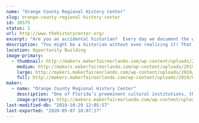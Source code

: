 ```yaml
---
name: "Orange County Regional History Center"
slug: orange-county-regional-history-center
id: 38575
status: 1
url: http://www.thehistorycenter.org/
excerpt: "Are you an accidental historian?  Every day we document the world around us in so many ways, preserving intimate depictions of our lives that future historians may use to understand our world. Learn about how we all preserve history without even realizing it and complete a fun make and take project inspired by our newest exhibit, The Accidental Historian!"
description: "You might be a historian without even realizing it! That’s certainly true of many bloggers, urban sketchers, photographers, and more. Learn about the History Center's newest limited run exhibit, The Accidental Historian, which explores how individuals who are absorbed in documenting the world of today accidentally become some of Central Florida’s finest historians for the future. Our booth will also feature a fun make and take activity inspired by our Accidental Historian exhibit!"
location: Opportunity Building
image-primary:
  - thumbnail: http://makers.makerfaireorlando.com/wp-content/uploads/2019/09/AccidentalHistorianwtitle-150x150.jpg
    medium: http://makers.makerfaireorlando.com/wp-content/uploads/2019/09/AccidentalHistorianwtitle-300x290.jpg
    large: http://makers.makerfaireorlando.com/wp-content/uploads/2019/09/AccidentalHistorianwtitle-1024x991.jpg
    full: http://makers.makerfaireorlando.com/wp-content/uploads/2019/09/AccidentalHistorianwtitle.jpg
maker:
  - name: "Orange County Regional History Center"
    description: "One of Florida’s preeminent cultural institutions, the Orange County Regional History Center advances its mission to honor the past, explore the present, and shape the future through permanent and traveling exhibits, wide-ranging programs, and limited-run exhibitions from other prestigious institutions. With deep roots in Orange County, the History Center opened in 2000 and is operated by Orange County and the nonprofit Historical Society of Central Florida, Inc."
    image-primary: http://makers.makerfaireorlando.com/wp-content/uploads/2019/09/OCRHC-Stacked-LogoDowntown-Orlando_CMYK.png
last-modified-db: "2019-10-29 12:05:57"
last-exported: "2020-05-07 10:07:17"
---
```

